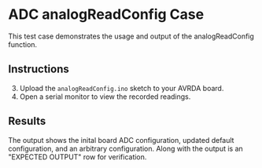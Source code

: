 # ADC analogReadConfig Case
This test case demonstrates the usage and output of the analogReadConfig function.

## Instructions
3. Upload the `analogReadConfig.ino` sketch to your AVRDA board.
4. Open a serial monitor to view the recorded readings.

## Results
The output shows the inital board ADC configuration, updated default 
configuration, and an arbitrary configuration. Along with the output is an 
"EXPECTED OUTPUT" row for verification.
